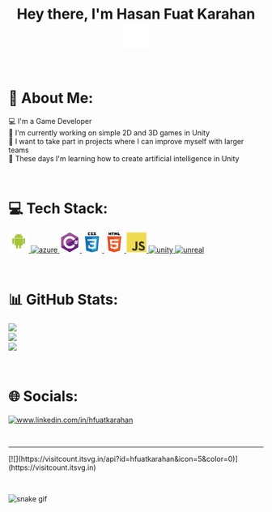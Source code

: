 <h1 align="center">Hey there, I'm Hasan Fuat Karahan <img src="https://github.com/Kathryn-Jie/Kathryn-Jie/blob/main/wave.gif" width="50px" /> </h1>
<br/>


# 💫 About Me:
<p>💻 I'm a Game Developer</br>
🔭 I'm currently working on simple 2D and 3D games in Unity</br>
👯 I want to take part in projects where I can improve myself with larger teams</br>
🌱 These days I'm learning how to create artificial intelligence in Unity</p>
<br/>



# 💻 Tech Stack:
<p align="left"> <a href="https://developer.android.com" target="_blank" rel="noreferrer"> <img src="https://raw.githubusercontent.com/devicons/devicon/master/icons/android/android-original-wordmark.svg" alt="android" width="40" height="40"/> </a> <a href="https://azure.microsoft.com/en-in/" target="_blank" rel="noreferrer"> <img src="https://www.vectorlogo.zone/logos/microsoft_azure/microsoft_azure-icon.svg" alt="azure" width="40" height="40"/> </a> <a href="https://www.w3schools.com/cs/" target="_blank" rel="noreferrer"> <img src="https://raw.githubusercontent.com/devicons/devicon/master/icons/csharp/csharp-original.svg" alt="csharp" width="40" height="40"/> </a> <a href="https://www.w3schools.com/css/" target="_blank" rel="noreferrer"> <img src="https://raw.githubusercontent.com/devicons/devicon/master/icons/css3/css3-original-wordmark.svg" alt="css3" width="40" height="40"/> </a> <a href="https://www.w3.org/html/" target="_blank" rel="noreferrer"> <img src="https://raw.githubusercontent.com/devicons/devicon/master/icons/html5/html5-original-wordmark.svg" alt="html5" width="40" height="40"/> </a> <a href="https://developer.mozilla.org/en-US/docs/Web/JavaScript" target="_blank" rel="noreferrer"> <img src="https://raw.githubusercontent.com/devicons/devicon/master/icons/javascript/javascript-original.svg" alt="javascript" width="40" height="40"/> </a> <a href="https://unity.com/" target="_blank" rel="noreferrer"> <img src="https://www.vectorlogo.zone/logos/unity3d/unity3d-icon.svg" alt="unity" width="40" height="40"/> </a> <a href="https://unrealengine.com/" target="_blank" rel="noreferrer"> <img src="https://raw.githubusercontent.com/kenangundogan/fontisto/036b7eca71aab1bef8e6a0518f7329f13ed62f6b/icons/svg/brand/unreal-engine.svg" alt="unreal" width="40" height="40"/> </a> </p>
<br/>

# 📊 GitHub Stats:

![](https://github-readme-stats.vercel.app/api?username=hfuatkarahan&theme=react&hide_border=false&include_all_commits=true&count_private=true)<br/>
![](https://github-readme-streak-stats.herokuapp.com/?user=hfuatkarahan&theme=react&hide_border=false)<br/>
![](https://github-readme-stats.vercel.app/api/top-langs/?username=hfuatkarahan&theme=react&hide_border=false&include_all_commits=true&count_private=true&layout=compact)

</br>

# 🌐 Socials:
<p align="left">
<a href="https://linkedin.com/in/www.linkedin.com/in/hfuatkarahan" target="blank"><img align="center" src="https://raw.githubusercontent.com/rahuldkjain/github-profile-readme-generator/master/src/images/icons/Social/linked-in-alt.svg" alt="www.linkedin.com/in/hfuatkarahan" height="30" width="40" /></a>
</p>
</br>

---
<p>[![](https://visitcount.itsvg.in/api?id=hfuatkarahan&icon=5&color=0)](https://visitcount.itsvg.in)</p>
<br/>


![snake gif](https://github.com/hfuatkarahan/hfuatkarahan/blob/output/github-contribution-grid-snake.gif)




